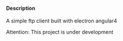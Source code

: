 #### Description

A simple ftp client built with electron angular4 

Attention: This project is under development